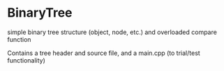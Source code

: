# BinaryTree
simple binary tree structure (object, node, etc.) and overloaded compare function


Contains a tree header and source file, and a main.cpp (to trial/test functionality)
